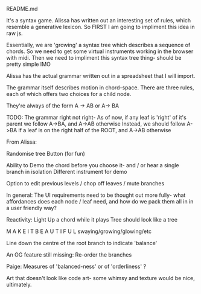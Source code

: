 README.md

It's a syntax game.
Alissa has written out an interesting set of rules, which resemble a generative lexicon. 
So FIRST I am going to impliment this idea in raw js. 

Essentially, we are 'growing' a syntax tree which describes a sequence of chords. 
So we need to get some virtual instruments working in the browser with midi.
Then we need to impliment this syntax tree thing- should be pretty simple IMO

Alissa has the actual grammar written out in a spreadsheet that I will import. 

The grammar itself describes motion in chord-space. There are three rules, each of which offers two choices for a child node. 

They're always of the form A -> AB or A-> BA


TODO:
The grammar right not right-
As of now, if any leaf is 'right' of it's parent we follow A->BA, and A->AB otherwise
Instead, we should follow A->BA if a leaf is on the right half of the ROOT, and A->AB otherwise 

From Alissa:

Randomise tree Button (for fun)

Ability to Demo the chord before you choose it- 
	and / or hear a single branch in isolation
	Different instrument for demo 

Option to edit previous levels / chop off leaves / mute branches

In general: The UI requirements need to be thought out more fully- what affordances does each node / leaf need, and how do we pack them all in
in a user friendly way?


Reactivity: Light Up a chord while it plays
Tree should look like a tree

M A K E   I T   B E A U T I F U L 
swaying/growing/glowing/etc

Line down the centre of the root branch to indicate 'balance'

An OG feature still missing: Re-order the branches

Paige: Measures of 'balanced-ness' or of 'orderliness' ?


Art that doesn't look like code art- some whimsy and texture would be nice, ultimately. 